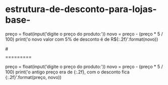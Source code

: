 # estrutura-de-desconto-para-lojas-base-

preço = float(input('digite o preço do produto:'))
novo = preço - (preço * 5 / 100)
print('o novo valor com 5% de desconto é de R${:.2f}'.format(novo))


#$$$$$$$$$$$$=========

preço = float(input('digite o preço do produto:'))
novo = preço - (preço * 5 / 100)
print('o antigo preço era de {:.2f}, com o desconto fica {:.2f}'.format(preço, novo))
